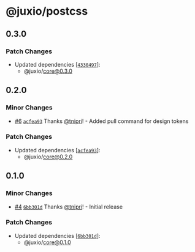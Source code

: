# @juxio/postcss

## 0.3.0

### Patch Changes

- Updated dependencies [[`4330497`](https://github.com/jux-io/toolkit/commit/433049755811df36c1a34dfec620903d1674e195)]:
  - @juxio/core@0.3.0

## 0.2.0

### Minor Changes

- [#6](https://github.com/Drimz-io/toolkit/pull/6) [`acfea93`](https://github.com/Drimz-io/toolkit/commit/acfea9354886d1a2fb88ba8866702e8023ae30c9) Thanks [@tnipri](https://github.com/tnipri)! - Added pull command for design tokens

### Patch Changes

- Updated dependencies [[`acfea93`](https://github.com/Drimz-io/toolkit/commit/acfea9354886d1a2fb88ba8866702e8023ae30c9)]:
  - @juxio/core@0.2.0

## 0.1.0

### Minor Changes

- [#4](https://github.com/Drimz-io/toolkit/pull/4) [`6bb301d`](https://github.com/Drimz-io/toolkit/commit/6bb301d5cda99e6786056b70bc36ba4f813b9ee6) Thanks [@tnipri](https://github.com/tnipri)! - Initial release

### Patch Changes

- Updated dependencies [[`6bb301d`](https://github.com/Drimz-io/toolkit/commit/6bb301d5cda99e6786056b70bc36ba4f813b9ee6)]:
  - @juxio/core@0.1.0
